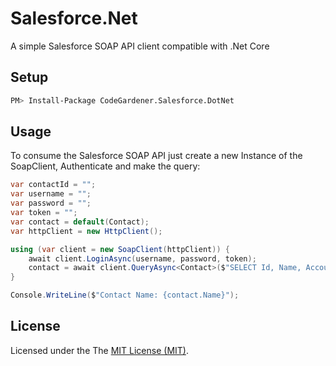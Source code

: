 # Salesforce.Net
A simple Salesforce SOAP API client compatible with .Net Core

## Setup

```bash
PM> Install-Package CodeGardener.Salesforce.DotNet
```

## Usage

To consume the Salesforce SOAP API just create a new Instance of the SoapClient, Authenticate and make the query:

```cs
var contactId = "";
var username = "";
var password = "";
var token = "";
var contact = default(Contact);
var httpClient = new HttpClient();

using (var client = new SoapClient(httpClient)) {
    await client.LoginAsync(username, password, token);
    contact = await client.QueryAsync<Contact>($"SELECT Id, Name, AccountId FROM Contact WHERE Id = '{contactId}'").SingleOrDefault();
}

Console.WriteLine($"Contact Name: {contact.Name}");
```

## License

Licensed under the The [MIT License (MIT)](LICENSE).

